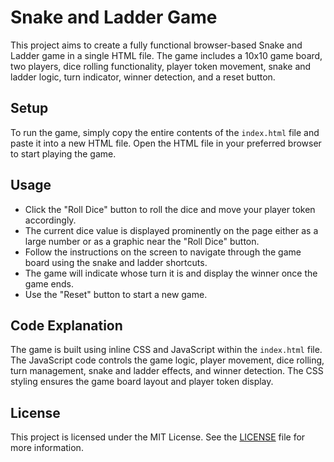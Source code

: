 # Snake and Ladder Game

This project aims to create a fully functional browser-based Snake and Ladder game in a single HTML file. The game includes a 10x10 game board, two players, dice rolling functionality, player token movement, snake and ladder logic, turn indicator, winner detection, and a reset button.

## Setup

To run the game, simply copy the entire contents of the `index.html` file and paste it into a new HTML file. Open the HTML file in your preferred browser to start playing the game.

## Usage

- Click the "Roll Dice" button to roll the dice and move your player token accordingly.
- The current dice value is displayed prominently on the page either as a large number or as a graphic near the "Roll Dice" button.
- Follow the instructions on the screen to navigate through the game board using the snake and ladder shortcuts.
- The game will indicate whose turn it is and display the winner once the game ends.
- Use the "Reset" button to start a new game.

## Code Explanation

The game is built using inline CSS and JavaScript within the `index.html` file. The JavaScript code controls the game logic, player movement, dice rolling, turn management, snake and ladder effects, and winner detection. The CSS styling ensures the game board layout and player token display.

## License

This project is licensed under the MIT License. See the [LICENSE](LICENSE) file for more information.